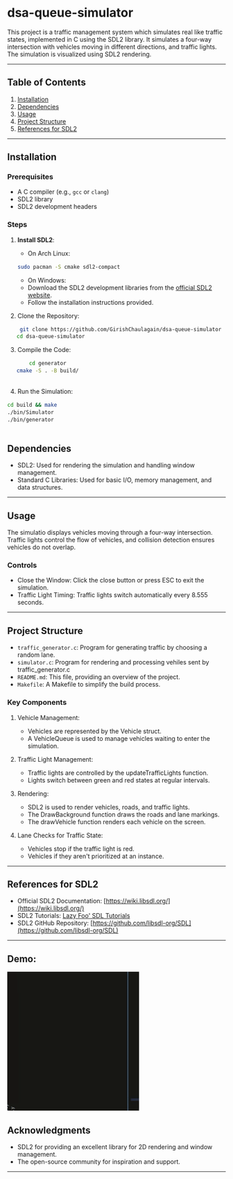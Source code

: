 # dsa-queue-simulator


This project is a traffic management system which simulates real like traffic states, implemented in C using the SDL2 library. It simulates a four-way intersection with vehicles moving in different directions, and traffic lights. The simulation is visualized using SDL2 rendering.

---

## Table of Contents
1. [Installation](#installation)
2. [Dependencies](#dependencies)
3. [Usage](#usage)
4. [Project Structure](#project-structure)
5. [References for SDL2](#references-for-sdl2)

---

## Installation

### Prerequisites
- A C compiler (e.g., `gcc` or `clang`)
- SDL2 library
- SDL2 development headers

### Steps
1. **Install SDL2**:
    - On Arch Linux:
     ```bash
     sudo pacman -S cmake sdl2-compact
     ```
     
    - On Windows:
     - Download the SDL2 development libraries from the [official SDL2 website](https://www.libsdl.org/download-2.0.php).
     - Follow the installation instructions provided.

2. Clone the Repository:
```bash
    git clone https://github.com/GirishChaulagain/dsa-queue-simulator
   cd dsa-queue-simulator
```
3. Compile the Code:
```bash
       cd generator
   cmake -S . -B build/
   
```

4. Run the Simulation:
```bash
cd build && make
./bin/Simulator
./bin/generator
   
```

## Dependencies

- SDL2: Used for rendering the simulation and handling window management.
- Standard C Libraries: Used for basic I/O, memory management, and data structures.

---

## Usage

The simulatio displays vehicles moving through a four-way intersection. Traffic lights control the flow of vehicles, and collision detection ensures vehicles do not overlap.

### Controls
- Close the Window: Click the close button or press ESC to exit the simulation.
- Traffic Light Timing: Traffic lights switch automatically every 8.555 seconds.

---

## Project Structure

- `traffic_generator.c`: Program for generating traffic by choosing a random lane.
- `simulator.c`: Program for rendering and processing vehiles sent by traffic_generator.c
- `README.md`: This file, providing an overview of the project.
- `Makefile`: A Makefile to simplify the build process.

### Key Components
1. Vehicle Management:
   - Vehicles are represented by the Vehicle struct.
   - A VehicleQueue is used to manage vehicles waiting to enter the simulation.

2. Traffic Light Management:
   - Traffic lights are controlled by the updateTrafficLights function.
   - Lights switch between green and red states at regular intervals.

3. Rendering:
   - SDL2 is used to render vehicles, roads, and traffic lights.
   - The DrawBackground function draws the roads and lane markings.
   - The drawVehicle function renders each vehicle on the screen.

4. Lane Checks for Traffic State:
   - Vehicles stop if the traffic light is red.
   - Vehicles if they aren't prioritized at an instance.

---

## References for SDL2

- Official SDL2 Documentation: [https://wiki.libsdl.org/](https://wiki.libsdl.org/)
- SDL2 Tutorials: [Lazy Foo' SDL Tutorials](https://lazyfoo.net/tutorials/SDL/)
- SDL2 GitHub Repository: [https://github.com/libsdl-org/SDL](https://github.com/libsdl-org/SDL)

---

## Demo:

![trafficSimulation ](demo/trafficSimulation.gif)


## Acknowledgments

- SDL2 for providing an excellent library for 2D rendering and window management.
- The open-source community for inspiration and support.

---
